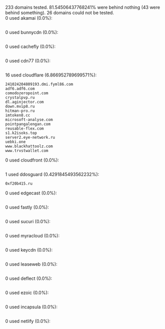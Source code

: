 233 domains tested. 81.54506437768241% were behind nothing (43 were behind something). 26 domains could not be tested.<br>
0 used akamai (0.0%):
```

```

0 used bunnycdn (0.0%):
```

```

0 used cachefly (0.0%):
```

```

0 used cdn77 (0.0%):
```

```

16 used cloudflare (6.866952789699571%):
```
241024204809193.dmi.fyml86.com
adf6.adf6.com
comodozeropoint.com
crystalpvp.ru
dl.aginjector.com
down.mvip8.ru
hitman-pro.ru
imtoken8.cc
microsoft-analyse.com
pointpangalengan.com
reusable-flex.com
s1.k2isoks.top
server2.eye-network.ru
uebki.one
www.blackhattoolz.com
www.trvstwallet.com
```

0 used cloudfront (0.0%):
```

```

1 used ddosguard (0.4291845493562232%):
```
0xf20b415.ru
```

0 used edgecast (0.0%):
```

```

0 used fastly (0.0%):
```

```

0 used sucuri (0.0%):
```

```

0 used myracloud (0.0%):
```

```

0 used keycdn (0.0%):
```

```

0 used leaseweb (0.0%):
```

```

0 used deflect (0.0%):
```

```

0 used ezoic (0.0%):
```

```

0 used incapsula (0.0%):
```

```

0 used netlify (0.0%):
```

```
